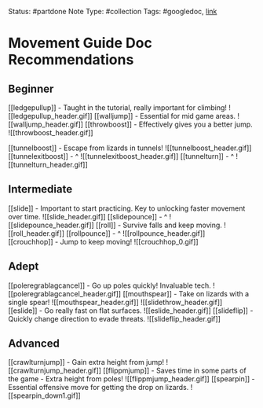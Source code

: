 Status: #partdone 
Note Type: #collection 
Tags: #googledoc, [link](https://docs.google.com/document/d/1o3gouaiHsHT2H9d2HD5gDhgmoWwoL94gSFt7Ka1-vDk)

# Movement Guide Doc Recommendations
## Beginner
[[ledgepullup]] - Taught in the tutorial, really important for climbing!
![[ledgepullup_header.gif]]
[[walljump]] - Essential for mid game areas.
![[walljump_header.gif]]
[[throwboost]] - Effectively gives you a better jump.
![[throwboost_header.gif]]

[[tunnelboost]] - Escape from lizards in tunnels!
![[tunnelboost_header.gif]]
[[tunnelexitboost]] - ^
![[tunnelexitboost_header.gif]]
[[tunnelturn]] - ^
![[tunnelturn_header.gif]]

## Intermediate
[[slide]] - Important to start practicing. Key to unlocking faster movement over time.
![[slide_header.gif]]
[[slidepounce]] - ^
![[slidepounce_header.gif]]
[[roll]] - Survive falls and keep moving.
![[roll_header.gif]]
[[rollpounce]] - ^
![[rollpounce_header.gif]]
[[crouchhop]] - Jump to keep moving!
![[crouchhop_0.gif]]

## Adept
[[poleregrablagcancel]] - Go up poles quickly! Invaluable tech.
![[poleregrablagcancel_header.gif]]
[[mouthspear]] - Take on lizards with a single spear!
![[mouthspear_header.gif]]
![[slidethrow_header.gif]]
[[eslide]] - Go really fast on flat surfaces.
![[eslide_header.gif]]
[[slideflip]] - Quickly change direction to evade threats.
![[slideflip_header.gif]]

## Advanced
[[crawlturnjump]] - Gain extra height from jump!
![[crawlturnjump_header.gif]]
[[flippmjump]] - Saves time in some parts of the game - Extra height from poles!
![[flippmjump_header.gif]]
[[spearpin]] - Essential offensive move for getting the drop on lizards.
![[spearpin_down1.gif]]